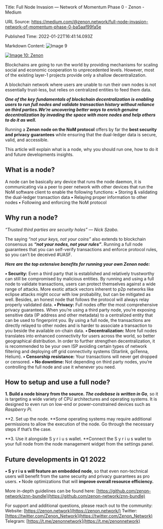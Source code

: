 Title: Full Node Invasion — Network of Momentum Phase 0 - Zenon - Medium

URL Source: https://medium.com/@zenon.network/full-node-invasion-network-of-momentum-phase-0-ba5aaf99fa5e

Published Time: 2022-01-22T16:41:14.093Z

Markdown Content:
![Image 9](https://miro.medium.com/v2/resize:fit:700/1*8XicJzz3JeHst1r57dw0qg.png)

[![Image 10: Zenon](https://miro.medium.com/v2/resize:fill:44:44/1*rFXGQl3tfmku28AMjfzlAQ.png)](https://medium.com/@zenon.network?source=post_page---byline--ba5aaf99fa5e--------------------------------)

Blockchains are going to run the world by providing mechanisms for scaling social and economic cooperation to unprecedented levels. However, most of the existing layer-1 projects provide only a shallow decentralization.

A blockchain network where users are unable to run their own nodes is not essentially trust-less, but relies on centralized entities to feed them data.

**_One of the key fundamentals of blockchain decentralization is enabling users to run full nodes and validate transaction history without reliance on third parties.We’re uncovering better ways to enrich genuine decentralization by invading the space with more nodes and help others to do it as well._**

Running a **Zenon node on the NoM protocol** offers by far the **best security and privacy** **guarantees** while ensuring that the dual-ledger data is secure, valid, and accessible.

This article will explain what is a node, why you should run one, how to do it and future developments insights.

## **What is a node?**

A node can be basically any device that runs the node daemon, it is communicating via a peer to peer network with other devices that run the NoM software client to enable the following functions:
**•** Storing & validating the dual-ledger transaction data
**•** Relaying proper information to other nodes
**•** Following and enforcing the NoM protocol

## Why run a node?

_“Trusted third parties are security holes” — Nick Szabo._

The saying _“not your keys, not your coins”_ also extends to blockchain consensus as **_“not your nodes, not your rules”_**. Running a full node guarantees that you can self-verify transactions and enforce protocol rules, so you can’t be deceived #UASF.

**_Here are the top extensive benefits for running your own Zenon node:_**

**_•_ Security:**
Even a third party that is established and relatively trustworthy can still be compromised by malicious entities. By running and using a full node to validate transactions, users can protect themselves against a wide range of attacks. More exotic attack vectors inherent to p2p networks like eclipse attacks might occur with low probability, but can be mitigated as well. Besides, an honest node that follows the protocol will always relay properly validated data.
**_•_ Privacy:**
Full nodes offer the most comprehensive privacy guarantees. When you’re using a third party node, you’re exposing sensitive data (IP address and other metadata) to a centralized entity that can be used to fingerprint you. By using a full node, the transactions are directly relayed to other nodes and is harder to associate a transaction to you beside the available on-chain data.
**_•_ Decentralization:**
More full nodes translates into enhanced connectivity for users across the world, so better geographical distribution. In order to further strengthen decentralization, it is recommended to be your own ISP avoiding certain types of network filtering and deploying off grid connectivity systems (Starlink, goTenna, Helium).
**_•_ Censorship resistance:**
Your transactions will never get dropped or censored.
**_•_ No downtime:**
Not depending on third party nodes, you’re controlling the full node and use it whenever you need.

## How to setup and use a full node?

**1\. Build a node binary from the source.
_The codebase is written in Go_**_,_ so it is targeting a wide variety of CPU architectures and operating systems. It is designed to even run on low-end or power-constrained devices such as _Raspberry Pi._

**2\. Set up the node.
**Some operating systems may require additional permissions to allow the execution of the node. Go through the necessary steps if that’s the case.

**3\. Use it alongside S y r i u s wallet.
**Connect the S y r i u s wallet to your full node from the node management widget from the settings panel.

## **Future developments in Q1 2022**

**_•_ S y r i u s will feature an embedded node**, so that even non-technical users will benefit from the same security and privacy guarantees as pro users.
**_•_** Node optimizations that will **improve overall resource efficiency.**

More in-depth guidelines can be found here: [https://github.com/zenon-network/znn-bundle](https://github.com/zenon-network/znn-bundle)

For support and additional questions, please reach out to the community:
Website: [https://zenon.network](https://zenon.network/)
Twitter: [https://twitter.com/Zenon_Network](https://twitter.com/Zenon_Network)
Telegram: [https://t.me/zenonnetwork](https://t.me/zenonnetwork)

